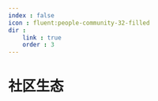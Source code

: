 ```yaml
---
index : false
icon : fluent:people-community-32-filled
dir :
    link : true
    order : 3
---
```


# 社区生态

<Catalog />